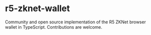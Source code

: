 # r5-zknet-wallet
Community and open source implementation of the R5 ZKNet browser wallet in TypeScript. Contributions are welcome.
